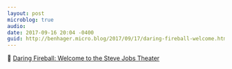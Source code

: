 ```yaml
---
layout: post
microblog: true
audio: 
date: 2017-09-16 20:04 -0400
guid: http://benhager.micro.blog/2017/09/17/daring-fireball-welcome.html
---
```

📱 [Daring Fireball: Welcome to the Steve Jobs Theater](https://daringfireball.net/2017/09/welcome_to_the_steve_jobs_theater)

